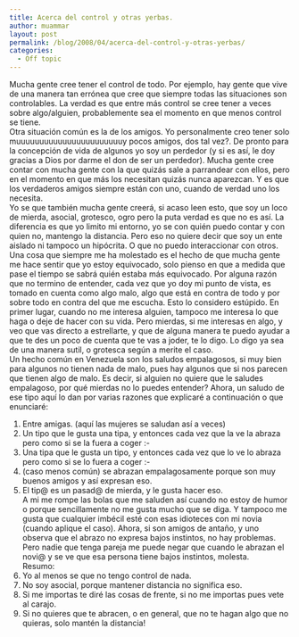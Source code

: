 ```yaml
---
title: Acerca del control y otras yerbas.
author: muammar
layout: post
permalink: /blog/2008/04/acerca-del-control-y-otras-yerbas/
categories:
  - Off topic
---
```

Mucha gente cree tener el control de todo. Por ejemplo, hay gente que vive de una manera tan errónea que cree que siempre todas las situaciones son controlables. La verdad es que entre más control se cree tener a veces sobre algo/alguien, probablemente sea el momento en que menos control se tiene.  
Otra situación común es la de los amigos. Yo personalmente creo tener solo muuuuuuuuuuuuuuuuuuuuuuuy pocos amigos, dos tal vez?. De pronto para la concepción de vida de algunos yo soy un perdedor (y si es así, le doy gracias a Dios por darme el don de ser un perdedor). Mucha gente cree contar con mucha gente con la que quizás sale a parrandear con ellos, pero en el momento en que más los necesitan quizás nunca aparezcan. Y es que los verdaderos amigos siempre están con uno, cuando de verdad uno los necesita.  
Yo se que también mucha gente creerá, si acaso leen esto, que soy un loco de mierda, asocial, grotesco, ogro pero la puta verdad es que no es así. La diferencia es que yo limito mi entorno, yo se con quién puedo contar y con quien no, mantengo la distancia. Pero eso no quiere decir que soy un ente aislado ni tampoco un hipócrita. O que no puedo interaccionar con otros.  
Una cosa que siempre me ha molestado es el hecho de que mucha gente me hace sentir que yo estoy equivocado, solo pienso en que a medida que pase el tiempo se sabrá quién estaba más equivocado. Por alguna razón que no termino de entender, cada vez que yo doy mi punto de vista, es tomado en cuenta como algo malo, algo que está en contra de todo y por sobre todo en contra del que me escucha. Esto lo considero estúpido. En primer lugar, cuando no me interesa alguien, tampoco me interesa lo que haga o deje de hacer con su vida. Pero mierdas, si me interesas en algo, y veo que vas directo a estrellarte, y que de alguna manera te puedo ayudar a que te des un poco de cuenta que te vas a joder, te lo digo. Lo digo ya sea de una manera sutil, o grotesca según a merite el caso.  
Un hecho común en Venezuela son los saludos empalagosos, si muy bien para algunos no tienen nada de malo, pues hay algunos que si nos parecen que tienen algo de malo. Es decir, si alguien no quiere que le saludes empalagoso, por qué mierdas no lo puedes entender? Ahora, un saludo de ese tipo aquí lo dan por varias razones que explicaré a continuación o que enunciaré:  
1) Entre amigas. (aquí las mujeres se saludan así a veces)  
2) Un tipo que le gusta una tipa, y entonces cada vez que la ve la abraza pero como si se la fuera a coger <img src="http://muammar.me/blog/wp-includes/images/smilies/frownie.png" alt=":-(" class="wp-smiley" style="height: 1em; max-height: 1em;" />  
3) Una tipa que le gusta un tipo, y entonces cada vez que lo ve lo abraza pero como si se lo fuera a coger <img src="http://muammar.me/blog/wp-includes/images/smilies/frownie.png" alt=":-(" class="wp-smiley" style="height: 1em; max-height: 1em;" />  
4) (caso menos común) se abrazan empalagosamente porque son muy buenos amigos y así expresan eso.  
5) El tip@ es un pasad@ de mierda, y le gusta hacer eso.  
A mi me rompe las bolas que me saluden así cuando no estoy de humor o porque sencillamente no me gusta mucho que se diga. Y tampoco me gusta que cualquier imbécil esté con esas idioteces con mi novia (cuando aplique el caso). Ahora, si son amigos de antaño, y uno observa que el abrazo no expresa bajos instintos, no hay problemas. Pero nadie que tenga pareja me puede negar que cuando le abrazan el novi@ y se ve que esa persona tiene bajos instintos, molesta.  
Resumo:  
1) Yo al menos se que no tengo control de nada.  
2) No soy asocial, porque mantener distancia no significa eso.  
3) Si me importas te diré las cosas de frente, si no me importas pues vete al carajo.  
4) Si no quieres que te abracen, o en general, que no te hagan algo que no quieras, solo mantén la distancia!
